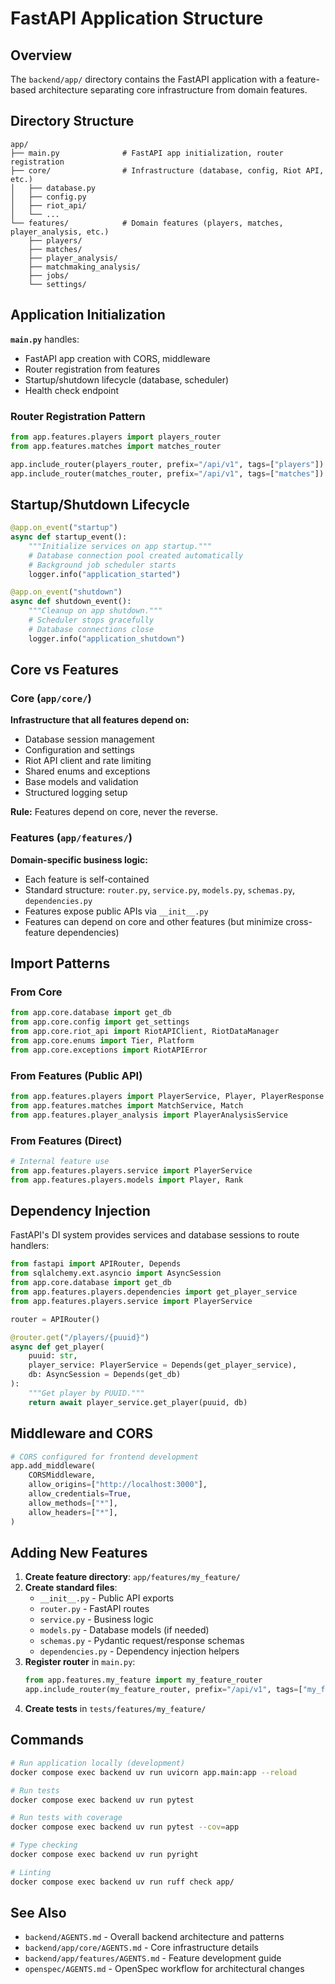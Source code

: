 # FastAPI Application Structure

## Overview

The `backend/app/` directory contains the FastAPI application with a feature-based architecture separating core infrastructure from domain features.

## Directory Structure

```
app/
├── main.py              # FastAPI app initialization, router registration
├── core/                # Infrastructure (database, config, Riot API, etc.)
│   ├── database.py
│   ├── config.py
│   ├── riot_api/
│   └── ...
└── features/            # Domain features (players, matches, player_analysis, etc.)
    ├── players/
    ├── matches/
    ├── player_analysis/
    ├── matchmaking_analysis/
    ├── jobs/
    └── settings/
```

## Application Initialization

**`main.py`** handles:

- FastAPI app creation with CORS, middleware
- Router registration from features
- Startup/shutdown lifecycle (database, scheduler)
- Health check endpoint

### Router Registration Pattern

```python
from app.features.players import players_router
from app.features.matches import matches_router

app.include_router(players_router, prefix="/api/v1", tags=["players"])
app.include_router(matches_router, prefix="/api/v1", tags=["matches"])
```

## Startup/Shutdown Lifecycle

```python
@app.on_event("startup")
async def startup_event():
    """Initialize services on app startup."""
    # Database connection pool created automatically
    # Background job scheduler starts
    logger.info("application_started")

@app.on_event("shutdown")
async def shutdown_event():
    """Cleanup on app shutdown."""
    # Scheduler stops gracefully
    # Database connections close
    logger.info("application_shutdown")
```

## Core vs Features

### Core (`app/core/`)

**Infrastructure that all features depend on:**

- Database session management
- Configuration and settings
- Riot API client and rate limiting
- Shared enums and exceptions
- Base models and validation
- Structured logging setup

**Rule:** Features depend on core, never the reverse.

### Features (`app/features/`)

**Domain-specific business logic:**

- Each feature is self-contained
- Standard structure: `router.py`, `service.py`, `models.py`, `schemas.py`, `dependencies.py`
- Features expose public APIs via `__init__.py`
- Features can depend on core and other features (but minimize cross-feature dependencies)

## Import Patterns

### From Core

```python
from app.core.database import get_db
from app.core.config import get_settings
from app.core.riot_api import RiotAPIClient, RiotDataManager
from app.core.enums import Tier, Platform
from app.core.exceptions import RiotAPIError
```

### From Features (Public API)

```python
from app.features.players import PlayerService, Player, PlayerResponse
from app.features.matches import MatchService, Match
from app.features.player_analysis import PlayerAnalysisService
```

### From Features (Direct)

```python
# Internal feature use
from app.features.players.service import PlayerService
from app.features.players.models import Player, Rank
```

## Dependency Injection

FastAPI's DI system provides services and database sessions to route handlers:

```python
from fastapi import APIRouter, Depends
from sqlalchemy.ext.asyncio import AsyncSession
from app.core.database import get_db
from app.features.players.dependencies import get_player_service
from app.features.players.service import PlayerService

router = APIRouter()

@router.get("/players/{puuid}")
async def get_player(
    puuid: str,
    player_service: PlayerService = Depends(get_player_service),
    db: AsyncSession = Depends(get_db)
):
    """Get player by PUUID."""
    return await player_service.get_player(puuid, db)
```

## Middleware and CORS

```python
# CORS configured for frontend development
app.add_middleware(
    CORSMiddleware,
    allow_origins=["http://localhost:3000"],
    allow_credentials=True,
    allow_methods=["*"],
    allow_headers=["*"],
)
```

## Adding New Features

1. **Create feature directory**: `app/features/my_feature/`
2. **Create standard files**:
   - `__init__.py` - Public API exports
   - `router.py` - FastAPI routes
   - `service.py` - Business logic
   - `models.py` - Database models (if needed)
   - `schemas.py` - Pydantic request/response schemas
   - `dependencies.py` - Dependency injection helpers
3. **Register router** in `main.py`:
   ```python
   from app.features.my_feature import my_feature_router
   app.include_router(my_feature_router, prefix="/api/v1", tags=["my_feature"])
   ```
4. **Create tests** in `tests/features/my_feature/`

## Commands

```bash
# Run application locally (development)
docker compose exec backend uv run uvicorn app.main:app --reload

# Run tests
docker compose exec backend uv run pytest

# Run tests with coverage
docker compose exec backend uv run pytest --cov=app

# Type checking
docker compose exec backend uv run pyright

# Linting
docker compose exec backend uv run ruff check app/
```

## See Also

- `backend/AGENTS.md` - Overall backend architecture and patterns
- `backend/app/core/AGENTS.md` - Core infrastructure details
- `backend/app/features/AGENTS.md` - Feature development guide
- `openspec/AGENTS.md` - OpenSpec workflow for architectural changes

